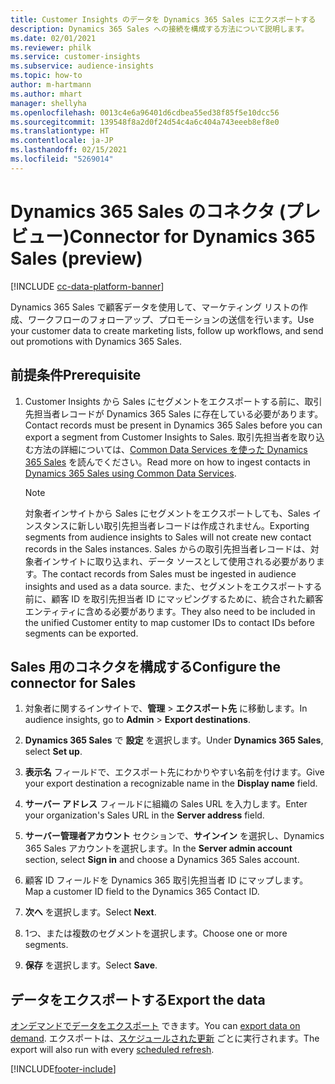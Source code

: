 ```yaml
---
title: Customer Insights のデータを Dynamics 365 Sales にエクスポートする
description: Dynamics 365 Sales への接続を構成する方法について説明します。
ms.date: 02/01/2021
ms.reviewer: philk
ms.service: customer-insights
ms.subservice: audience-insights
ms.topic: how-to
author: m-hartmann
ms.author: mhart
manager: shellyha
ms.openlocfilehash: 0013c4e6a96401d6cdbea55ed38f85f5e10dcc56
ms.sourcegitcommit: 139548f8a2d0f24d54c4a6c404a743eeeb8ef8e0
ms.translationtype: HT
ms.contentlocale: ja-JP
ms.lasthandoff: 02/15/2021
ms.locfileid: "5269014"
---
```

# <a name="connector-for-dynamics-365-sales-preview"></a><span data-ttu-id="7ddd6-103">Dynamics 365 Sales のコネクタ (プレビュー)</span><span class="sxs-lookup"><span data-stu-id="7ddd6-103">Connector for Dynamics 365 Sales (preview)</span></span>

[!INCLUDE [cc-data-platform-banner](../includes/cc-data-platform-banner.md)]

<span data-ttu-id="7ddd6-104">Dynamics 365 Sales で顧客データを使用して、マーケティング リストの作成、ワークフローのフォローアップ、プロモーションの送信を行います。</span><span class="sxs-lookup"><span data-stu-id="7ddd6-104">Use your customer data to create marketing lists, follow up workflows, and send out promotions with Dynamics 365 Sales.</span></span>

## <a name="prerequisite"></a><span data-ttu-id="7ddd6-105">前提条件</span><span class="sxs-lookup"><span data-stu-id="7ddd6-105">Prerequisite</span></span>

1. <span data-ttu-id="7ddd6-106">Customer Insights から Sales にセグメントをエクスポートする前に、取引先担当者レコードが Dynamics 365 Sales に存在している必要があります。</span><span class="sxs-lookup"><span data-stu-id="7ddd6-106">Contact records must be present in Dynamics 365 Sales before you can export a segment from Customer Insights to Sales.</span></span> <span data-ttu-id="7ddd6-107">取引先担当者を取り込む方法の詳細については、[Common Data Services を使った Dynamics 365 Sales](connect-power-query.md) を読んでください。</span><span class="sxs-lookup"><span data-stu-id="7ddd6-107">Read more on how to ingest contacts in [Dynamics 365 Sales using Common Data Services](connect-power-query.md).</span></span>

   > [!NOTE]
   > <span data-ttu-id="7ddd6-108">対象者インサイトから Sales にセグメントをエクスポートしても、Sales インスタンスに新しい取引先担当者レコードは作成されません。</span><span class="sxs-lookup"><span data-stu-id="7ddd6-108">Exporting segments from audience insights to Sales will not create new contact records in the Sales instances.</span></span> <span data-ttu-id="7ddd6-109">Sales からの取引先担当者レコードは、対象者インサイトに取り込まれ、データ ソースとして使用される必要があります。</span><span class="sxs-lookup"><span data-stu-id="7ddd6-109">The contact records from Sales must be ingested in audience insights and used as a data source.</span></span> <span data-ttu-id="7ddd6-110">また、セグメントをエクスポートする前に、顧客 ID を取引先担当者 ID にマッピングするために、統合された顧客エンティティに含める必要があります。</span><span class="sxs-lookup"><span data-stu-id="7ddd6-110">They also need to be included in the unified Customer entity to map customer IDs to contact IDs before segments can be exported.</span></span>

## <a name="configure-the-connector-for-sales"></a><span data-ttu-id="7ddd6-111">Sales 用のコネクタを構成する</span><span class="sxs-lookup"><span data-stu-id="7ddd6-111">Configure the connector for Sales</span></span>

1. <span data-ttu-id="7ddd6-112">対象者に関するインサイトで、**管理** > **エクスポート先** に移動します。</span><span class="sxs-lookup"><span data-stu-id="7ddd6-112">In audience insights, go to **Admin** > **Export destinations**.</span></span>

1. <span data-ttu-id="7ddd6-113">**Dynamics 365 Sales** で **設定** を選択します。</span><span class="sxs-lookup"><span data-stu-id="7ddd6-113">Under **Dynamics 365 Sales**, select **Set up**.</span></span>

1. <span data-ttu-id="7ddd6-114">**表示名** フィールドで、エクスポート先にわかりやすい名前を付けます。</span><span class="sxs-lookup"><span data-stu-id="7ddd6-114">Give your export destination a recognizable name in the **Display name** field.</span></span>

1. <span data-ttu-id="7ddd6-115">**サーバー アドレス** フィールドに組織の Sales URL を入力します。</span><span class="sxs-lookup"><span data-stu-id="7ddd6-115">Enter your organization's Sales URL in the **Server address** field.</span></span>

1. <span data-ttu-id="7ddd6-116">**サーバー管理者アカウント** セクションで、**サインイン** を選択し、Dynamics 365 Sales アカウントを選択します。</span><span class="sxs-lookup"><span data-stu-id="7ddd6-116">In the **Server admin account** section, select **Sign in** and choose a Dynamics 365 Sales account.</span></span>

1. <span data-ttu-id="7ddd6-117">顧客 ID フィールドを Dynamics 365 取引先担当者 ID にマップします。</span><span class="sxs-lookup"><span data-stu-id="7ddd6-117">Map a customer ID field to the Dynamics 365 Contact ID.</span></span>

1. <span data-ttu-id="7ddd6-118">**次へ** を選択します。</span><span class="sxs-lookup"><span data-stu-id="7ddd6-118">Select **Next**.</span></span>

1. <span data-ttu-id="7ddd6-119">1つ、または複数のセグメントを選択します。</span><span class="sxs-lookup"><span data-stu-id="7ddd6-119">Choose one or more segments.</span></span>

1. <span data-ttu-id="7ddd6-120">**保存** を選択します。</span><span class="sxs-lookup"><span data-stu-id="7ddd6-120">Select **Save**.</span></span>

## <a name="export-the-data"></a><span data-ttu-id="7ddd6-121">データをエクスポートする</span><span class="sxs-lookup"><span data-stu-id="7ddd6-121">Export the data</span></span>

<span data-ttu-id="7ddd6-122">[オンデマンドでデータをエクスポート](export-destinations.md) できます。</span><span class="sxs-lookup"><span data-stu-id="7ddd6-122">You can [export data on demand](export-destinations.md).</span></span> <span data-ttu-id="7ddd6-123">エクスポートは、[スケジュールされた更新](system.md#schedule-tab) ごとに実行されます。</span><span class="sxs-lookup"><span data-stu-id="7ddd6-123">The export will also run with every [scheduled refresh](system.md#schedule-tab).</span></span>


[!INCLUDE[footer-include](../includes/footer-banner.md)]